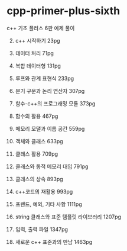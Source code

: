 # cpp-primer-plus-sixth
c++ 기초 플러스 6판 예제 풀이

02. c++ 시작하기 23pg


03. 데이터 처리 71pg


04. 복합 데이터형 131pg


05. 루프와 관계 표현식 233pg


06. 분기 구문과 논리 연산자 307pg


07. 함수-c++의 프로그래밍 모듈 373pg


08. 함수의 활용 467pg


09. 메모리 모댈과 이름 공간 559pg


10. 객체와 클래스 633pg


11. 클래스 활용 709pg


12. 클래스와 동적 메모리 대입 791pg


13. 클래스의 상속 893pg


14. c++코드의 재활용 993pg


15. 프렌드, 예외, 기타 사항 1111pg


16. string 클래스와 표준 템플릿 라이브러리 1207pg


17. 입력, 출력 파일 1347pg


18. 새로운 c++ 표준과의 만남 1463pg
